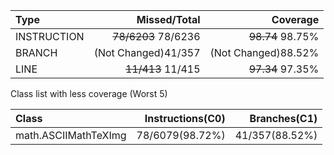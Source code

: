 |Type       |       Missed/Total|           Coverage|
|:---       |               ---:|               ---:|
|INSTRUCTION|~~78/6203~~ 78/6236|   ~~98.74~~ 98.75%|
|BRANCH     |(Not Changed)41/357|(Not Changed)88.52%|
|LINE       |  ~~11/413~~ 11/415|   ~~97.34~~ 97.35%|

Class list with less coverage (Worst 5)

|Class               |Instructions(C0)|  Branches(C1)|
|:---                |            ---:|          ---:|
|math.ASCIIMathTeXImg| 78/6079(98.72%)|41/357(88.52%)|
